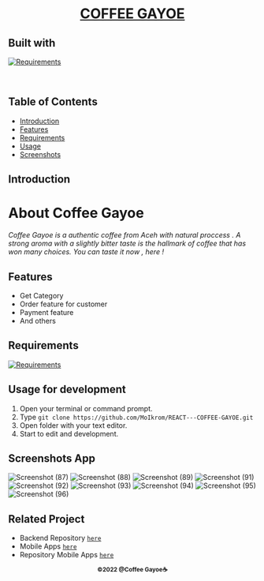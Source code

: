 <h1 align="center"><u> COFFEE GAYOE</u></h1>
<p align="left">
<h2>Built with</h2>
</p>

[![Requirements](https://skillicons.dev/icons?i=react,nodejs,postgres,express)](https://skillicons.dev)

<br>

## Table of Contents

- [Introduction](#introduction)
- [Features](#features)
- [Requirements](#requirements)
- [Usage](#usage-for-development)
- [Screenshots](#screenshots)

## Introduction

# **About Coffee Gayoe**

_Coffee Gayoe is a authentic coffee from Aceh with natural proccess . A strong aroma with a slightly bitter taste is the hallmark of coffee that has won many choices. You can taste it now , here !_

## Features

- Get Category
- Order feature for customer
- Payment feature
- And others

## Requirements

[![Requirements](https://skillicons.dev/icons?i=figma,nodejs,vscode,vercel)](https://skillicons.dev)

## Usage for development

1. Open your terminal or command prompt.
2. Type `git clone https://github.com/MoIkrom/REACT---COFFEE-GAYOE.git`
3. Open folder with your text editor.
4. Start to edit and development.

## Screenshots App

![Screenshot (87)](https://user-images.githubusercontent.com/104162292/199145349-7a8347d1-0df8-47d3-acbd-b2d169086013.png)
![Screenshot (88)](https://user-images.githubusercontent.com/104162292/199145358-6489588a-9537-453e-8cf6-f187c5686b8d.png)
![Screenshot (89)](https://user-images.githubusercontent.com/104162292/199145360-8316cfd4-23ee-4dd1-866e-a52871af25a4.png)
![Screenshot (91)](https://user-images.githubusercontent.com/104162292/199145362-17cb8ac3-4c8e-4cd9-baaa-aab6a1ee31f7.png)
![Screenshot (92)](https://user-images.githubusercontent.com/104162292/199145363-963a7a76-f9dd-4591-98ce-bd10a374fdcd.png)
![Screenshot (93)](https://user-images.githubusercontent.com/104162292/199145364-1e263bb1-7a84-4c35-a854-b0b377bfd388.png)
![Screenshot (94)](https://user-images.githubusercontent.com/104162292/199145371-0985af15-e395-48c7-83b6-5b3693b57f09.png)
![Screenshot (95)](https://user-images.githubusercontent.com/104162292/199145374-d927f472-c691-4a59-82f1-e62f0006ddda.png)
![Screenshot (96)](https://user-images.githubusercontent.com/104162292/199145375-06bdd181-0b46-4cea-a3a1-68631cb24d1d.png)

## Related Project

- Backend Repository [`here`](https://github.com/MoIkrom/Coffee-Gayoe)
- Mobile Apps [`here`](https://bit.ly/gayoeapps)
- Repository Mobile Apps [`here`](https://github.com/MoIkrom/New-Coffee-Gayoe/tree/master/GayoeApps)

<p align="center"><sub><b>&copy;2022 @Coffee Gayoe☕</b></sub></p>
